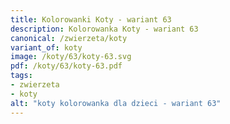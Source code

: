 ```yaml
---
title: Kolorowanki Koty - wariant 63
description: Kolorowanka Koty - wariant 63
canonical: /zwierzeta/koty
variant_of: koty
image: /koty/63/koty-63.svg
pdf: /koty/63/koty-63.pdf
tags:
- zwierzeta
- koty
alt: "koty kolorowanka dla dzieci - wariant 63"
---
```

